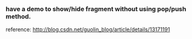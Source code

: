 <h3>have a demo to show/hide fragment without using pop/push method.</h3>

<p>reference: <a href='http://blog.csdn.net/guolin_blog/article/details/13171191'>http://blog.csdn.net/guolin_blog/article/details/13171191</a></p>
